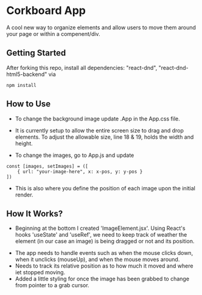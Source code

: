# Corkboard App

<div>

A cool new way to organize elements and allow users to move them around your page or within a compenent/div.

</div>

<div>

## Getting Started

After forking this repo, install all dependencies: "react-dnd", "react-dnd-html5-backend" via

```
npm install
```

## How to Use

- To change the background image update .App in the App.css file.

- It is currently setup to allow the entire screen size to drag and drop elements. To adjust the allowable size, line 18 & 19, holds the width and height.

- To change the images, go to App.js and update

```
const [images, setImages] = ([
    { url: "your-image-here", x: x-pos, y: y-pos }
])
```

- This is also where you define the position of each image upon the initial render.

</div>

<div>

## How It Works?

- Beginning at the bottom I created 'ImageElement.jsx'. Using React's hooks 'useState' and 'useRef', we need to keep track of weather the element (in our case an image) is being dragged or not and its position.

* The app needs to handle events such as when the mouse clicks down, when it unclicks (mouseUp), and when the mouse moves around.
* Needs to track its relative position as to how much it moved and where iet stopped moving.
* Added a little styling for once the image has been grabbed to change from pointer to a grab cursor.
